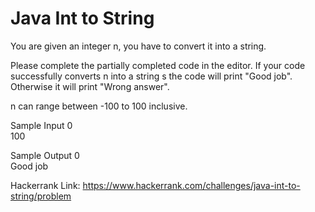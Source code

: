 # Java Int to String

You are given an integer n, you have to convert it into a string.

Please complete the partially completed code in the editor. If your code successfully converts n into a string s the code will print "Good job". Otherwise it will print "Wrong answer".

n can range between -100 to 100 inclusive.

Sample Input 0 <br>
100

Sample Output 0 <br>
Good job

Hackerrank Link: https://www.hackerrank.com/challenges/java-int-to-string/problem
